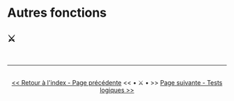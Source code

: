 <h1>Autres fonctions</h1>

<h2>⚔️ </h2> 


<br>
<hr/>
<br>

<center> <a href="index" target="_self" title="Index"><< Retour à l'index - Page précédente</a> << • ⚔️ • >> 
  <a href="options-avancees" target="_self" title="Tests logiques">Page suivante - Tests logiques >></a> </center>
